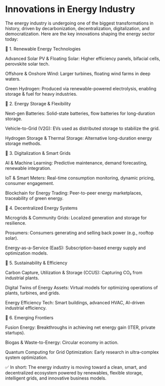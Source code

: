 # Innovations in Energy Industry

The energy industry is undergoing one of the biggest transformations in history, driven by decarbonization, decentralization, digitalization, and democratization. Here are the key innovations shaping the energy sector today:

🔹 1. Renewable Energy Technologies

Advanced Solar PV & Floating Solar: Higher efficiency panels, bifacial cells, perovskite solar tech.

Offshore & Onshore Wind: Larger turbines, floating wind farms in deep waters.

Green Hydrogen: Produced via renewable-powered electrolysis, enabling storage & fuel for heavy industries.

🔹 2. Energy Storage & Flexibility

Next-gen Batteries: Solid-state batteries, flow batteries for long-duration storage.

Vehicle-to-Grid (V2G): EVs used as distributed storage to stabilize the grid.

Hydrogen Storage & Thermal Storage: Alternative long-duration energy storage methods.

🔹 3. Digitalization & Smart Grids

AI & Machine Learning: Predictive maintenance, demand forecasting, renewable integration.

IoT & Smart Meters: Real-time consumption monitoring, dynamic pricing, consumer engagement.

Blockchain for Energy Trading: Peer-to-peer energy marketplaces, traceability of green energy.

🔹 4. Decentralized Energy Systems

Microgrids & Community Grids: Localized generation and storage for resilience.

Prosumers: Consumers generating and selling back power (e.g., rooftop solar).

Energy-as-a-Service (EaaS): Subscription-based energy supply and optimization models.

🔹 5. Sustainability & Efficiency

Carbon Capture, Utilization & Storage (CCUS): Capturing CO₂ from industrial plants.

Digital Twins of Energy Assets: Virtual models for optimizing operations of plants, turbines, and grids.

Energy Efficiency Tech: Smart buildings, advanced HVAC, AI-driven industrial efficiency.

🔹 6. Emerging Frontiers

Fusion Energy: Breakthroughs in achieving net energy gain (ITER, private startups).

Biogas & Waste-to-Energy: Circular economy in action.

Quantum Computing for Grid Optimization: Early research in ultra-complex system optimization.

✅ In short: The energy industry is moving toward a clean, smart, and decentralized ecosystem powered by renewables, flexible storage, intelligent grids, and innovative business models.
